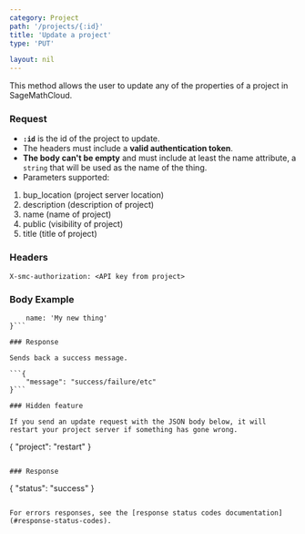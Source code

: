 ```yaml
---
category: Project
path: '/projects/{:id}'
title: 'Update a project'
type: 'PUT'

layout: nil
---
```


This method allows the user to update any of the properties of a project in SageMathCloud. 

### Request

* **`:id`** is the id of the project to update.
* The headers must include a **valid authentication token**.
* **The body can't be empty** and must include at least the name attribute, a `string` that will be used as the name of the thing.
* Parameters supported: 
1. bup_location (project server location)
2. description (description of project)
3. name (name of project)
4. public (visibility of project)
5. title (title of project)

### Headers
```X-smc-authorization: <API key from project>```

### Body Example
```{
    name: 'My new thing'
}```

### Response

Sends back a success message.

```{
	"message": "success/failure/etc"
}```

### Hidden feature

If you send an update request with the JSON body below, it will restart your project server if something has gone wrong. 

```
{
	"project": "restart"
}
```

### Response

```
{
	"status": "success"
}
```

For errors responses, see the [response status codes documentation](#response-status-codes).